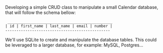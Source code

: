 Developing a simple CRUD class to
manipulate a small Calendar database,
that will follow the schema bellow:

     _______________________________________________
    | id | first_name | last_name | email | number |
    -----------------------------------------------

We'll use SQLite to create and manipulate
the database tables. This could be leveraged
to a larger database, for example: MySQL, Postgres...
